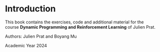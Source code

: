 # Introduction

This book contains the exercises, code and additional material for the course **Dynamic Programming and Reinforcement Learning** of Julien Prat.

Authors: Julien Prat and Boyang Mu

Academic Year 2024 

```{tableofcontents}
```
